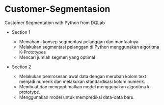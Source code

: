 # Customer-Segmentasion
Customer Segmentation with Python from DQLab

* Section 1

  * Memahami konsep segmentasi pelanggan dan manfaatnya
  * Melakukan segmentasi pelanggan di Python menggunakan algoritma K-Prototypes
  * Mencari jumlah segmen yang optimal

* Section 2

  * Melakukan pemrosesan awal data dengan merubah kolom text menjadi numerik dan melakukan standardisasi kolom numerik.
  * Membuat dan mengoptimalkan model menggunakan algoritma k-prototype.
  * Menggunakan model untuk memprediksi data-data baru.
